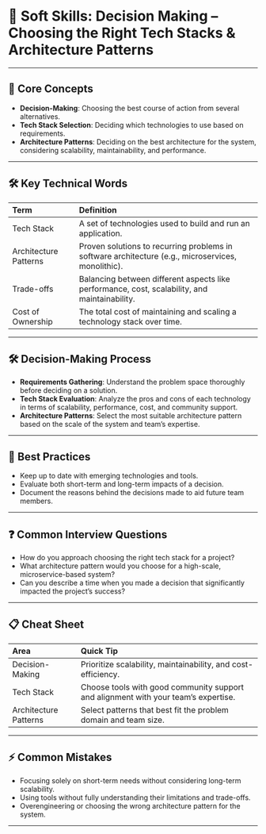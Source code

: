 # 🧠 Soft Skills: Decision Making – Choosing the Right Tech Stacks & Architecture Patterns

---

## 🔹 Core Concepts
- **Decision-Making**: Choosing the best course of action from several alternatives.
- **Tech Stack Selection**: Deciding which technologies to use based on requirements.
- **Architecture Patterns**: Deciding on the best architecture for the system, considering scalability, maintainability, and performance.

---

## 🛠️ Key Technical Words
| Term | Definition |
|:---|:---|
| Tech Stack | A set of technologies used to build and run an application. |
| Architecture Patterns | Proven solutions to recurring problems in software architecture (e.g., microservices, monolithic). |
| Trade-offs | Balancing between different aspects like performance, cost, scalability, and maintainability. |
| Cost of Ownership | The total cost of maintaining and scaling a technology stack over time. |

---

## 🛠️ Decision-Making Process
- **Requirements Gathering**: Understand the problem space thoroughly before deciding on a solution.
- **Tech Stack Evaluation**: Analyze the pros and cons of each technology in terms of scalability, performance, cost, and community support.
- **Architecture Patterns**: Select the most suitable architecture pattern based on the scale of the system and team’s expertise.

---

## 🎯 Best Practices
- Keep up to date with emerging technologies and tools.
- Evaluate both short-term and long-term impacts of a decision.
- Document the reasons behind the decisions made to aid future team members.

---

## ❓ Common Interview Questions
- How do you approach choosing the right tech stack for a project?
- What architecture pattern would you choose for a high-scale, microservice-based system?
- Can you describe a time when you made a decision that significantly impacted the project’s success?

---

## 📋 Cheat Sheet
| Area | Quick Tip |
|:---|:---|
| Decision-Making | Prioritize scalability, maintainability, and cost-efficiency. |
| Tech Stack | Choose tools with good community support and alignment with your team’s expertise. |
| Architecture Patterns | Select patterns that best fit the problem domain and team size. |

---

## ⚡ Common Mistakes
- Focusing solely on short-term needs without considering long-term scalability.
- Using tools without fully understanding their limitations and trade-offs.
- Overengineering or choosing the wrong architecture pattern for the system.

---

